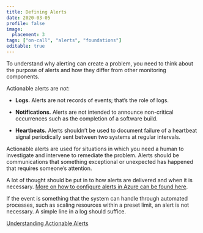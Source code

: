 ```yaml
---
title: Defining Alerts
date: 2020-03-05
profile: false
image:
  placement: 3
tags: ["on-call", "alerts", "foundations"]
editable: true
---
```


To understand why alerting can create a problem, you need to think about the purpose of alerts and how they differ from other monitoring components.

Actionable alerts are *not*:

-   **Logs.** Alerts are not records of events; that’s the role of logs.

-   **Notifications.** Alerts are not intended to announce non-critical
    occurrences such as the completion of a software build.

-   **Heartbeats.** Alerts shouldn’t be used to document failure of a heartbeat
    signal periodically sent between two systems at regular intervals.

Actionable alerts are used for situations in which you need a human to
investigate and intervene to remediate the problem. Alerts should be
communications that something exceptional or unexpected has happened that
requires someone’s attention.

A lot of thought should be put in to how alerts are delivered and when it is necessary. [More on how to configure alerts in Azure can be found here](https://docs.microsoft.com/en-us/azure/azure-monitor/platform/alerts-overview/?wt.mc_id=oncalllife-blog-jahand).

If the event is something that the system can handle through automated
processes, such as scaling resources within a preset limit, an alert is not
necessary. A simple line in a log should suffice.

[Understanding Actionable Alerts](/post/understanding-actionable-alerts)